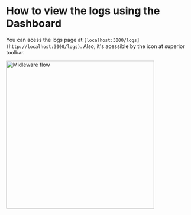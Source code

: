 # How to view the logs using the Dashboard

You can acess the logs page at `[localhost:3000/logs](http://localhost:3000/logs)`. Also, it's acessible by the icon at superior toolbar.

<img alt="Midleware flow" width="400" src="https://raw.githubusercontent.com/botpress/botpress/master/assets/screenshot-logs.png">